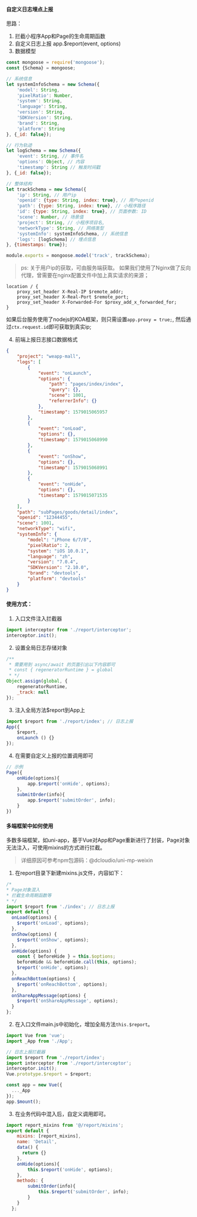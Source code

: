 #### 自定义日志埋点上报

思路：
1. 拦截小程序App和Page的生命周期函数
2. 自定义日志上报 app.$report(event, options)
3. 数据模型
```javascript
const mongoose = require('mongoose');
const {Schema} = mongoose;

// 系统信息
let systemInfoSchema = new Schema({
    'model': String,
    'pixelRatio': Number,
    'system': String,
    'language': String,
    'version': String,
    'SDKVersion': String,
    'brand': String,
    'platform': String
}, {_id: false});

// 行为轨迹
let logSchema = new Schema({
    'event': String, // 事件名
    'options': Object, // 内容
    'timestamp': String // 触发时间戳
}, {_id: false});

// 整体结构
let trackSchema = new Schema({
    'ip': String, // 用户ip
    'openid': {type: String, index: true}, // 用户openid
    'path': {type: String, index: true}, // 小程序路径
    'id': {type: String, index: true}, // 页面参数: ID
    'scene': Number, // 场景值
    'project': String, // 小程序项目名,
    'networkType': String, // 网络类型
    'systemInfo': systemInfoSchema, // 系统信息
    'logs': [logSchema] // 埋点信息
}, {timestamps: true});

module.exports = mongoose.model('track', trackSchema);
```
> ps: 关于用户ip的获取，可由服务端获取。
如果我们使用了Nginx做了反向代理，曾需要在nginx配置文件中加上真实请求的来源；
```
location / {
    proxy_set_header X-Real-IP $remote_addr;
    proxy_set_header X-Real-Port $remote_port;
    proxy_set_header X-Forwarded-For $proxy_add_x_forwarded_for;
}
```
如果后台服务使用了nodejs的KOA框架，则只需设置`app.proxy = true;`,
然后通过`ctx.request.id`即可获取到真实ip;

4. 前端上报日志接口数据格式
```json
{
    "project": "weapp-mall",
    "logs": [
        {
            "event": "onLaunch",
            "options": {
                "path": "pages/index/index",
                "query": {},
                "scene": 1001,
                "referrerInfo": {}
            },
            "timestamp": 1579015065957
        },
        {
            "event": "onLoad",
            "options": {},
            "timestamp": 1579015068990
        },
        {
            "event": "onShow",
            "options": {},
            "timestamp": 1579015068991
        },
        {
            "event": "onHide",
            "options": {},
            "timestamp": 1579015071535
        }
    ],
    "path": "subPages/goods/detail/index",
    "openid": "12344455",
    "scene": 1001,
    "networkType": "wifi",
    "systemInfo": {
        "model": "iPhone 6/7/8",
        "pixelRatio": 2,
        "system": "iOS 10.0.1",
        "language": "zh",
        "version": "7.0.4",
        "SDKVersion": "2.10.0",
        "brand": "devtools",
        "platform": "devtools"
    }
}
```

#### 使用方式：
1. 入口文件注入拦截器
```javascript
import interceptor from './report/interceptor';
interceptor.init();
```

2. 设置全局日志存储对象
```javascript
/**
 * 需要用到 async/await 的页面引出以下内容即可
 * const { regeneratorRuntime } = global
 * */
Object.assign(global, {
    regeneratorRuntime,
    _track: null
});

```

3. 注入全局方法$report到App上
```javascript
import $report from './report/index'; // 日志上报
App({
    $report,
    onLaunch () {}
});
```

4. 在需要自定义上报的位置调用即可
```javascript
// 示例
Page({
    onHide(options){
        app.$report('onHide', options);
    },
    submitOrder(info){
        app.$report('submitOrder', info);
    }
})
```

#### 多端框架中如何使用
多数多端框架，如uni-app，基于Vue对App和Page重新进行了封装，Page对象无法注入，可使用mixins的方式进行拦截。

> 详细原因可参考npm包源码：@dcloudio/uni-mp-weixin

1. 在report目录下新建mixins.js文件，内容如下：

```javascript
/*
* Page对象混入
* 拦截生命周期函数等
* */
import $report from './index'; // 日志上报
export default {
  onLoad(options) {
    $report('onLoad', options);
  },
  onShow(options) {
    $report('onShow', options);
  },
  onHide(options) {
    const { beforeHide } = this.$options;
    beforeHide && beforeHide.call(this, options);
    $report('onHide', options);
  },
  onReachBottom(options) {
    $report('onReachBottom', options);
  },
  onShareAppMessage(options) {
    $report('onShareAppMessage', options);
  }
};
```

2. 在入口文件main.js中初始化，增加全局方法`this.$report`。
```javascript
import Vue from 'vue';
import _App from './App';

// 日志上报拦截器
import $report from './report/index';
import interceptor from './report/interceptor';
interceptor.init();
Vue.prototype.$report = $report;

const app = new Vue({
  ..._App
});
app.$mount();
```

3. 在业务代码中混入后，自定义调用即可。
```javascript
import report_mixins from '@/report/mixins';
export default {
    mixins: [report_mixins],
    name: 'Detail',
    data() {
      return {}
    },
    onHide(options){
        this.$report('onHide', options);
    },
    methods: {
        submitOrder(info){
            this.$report('submitOrder', info);
        }
    }
  };
```
